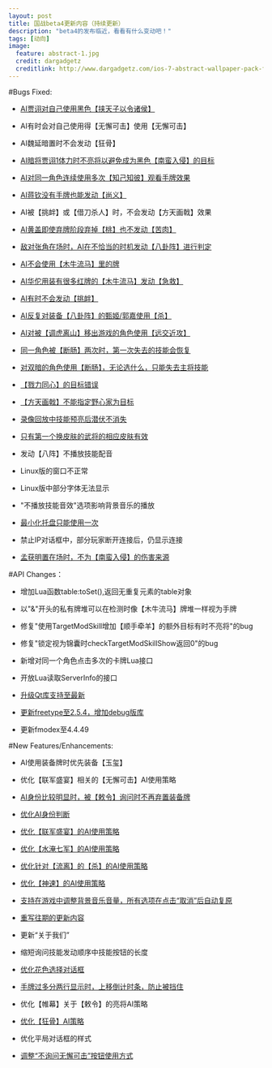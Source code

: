 ```yaml
---
layout: post
title: 国战beta4更新内容（持续更新）
description: "beta4的发布临近，看看有什么变动吧！"
tags: [动向]
image:
  feature: abstract-1.jpg
  credit: dargadgetz
  creditlink: http://www.dargadgetz.com/ios-7-abstract-wallpaper-pack-for-iphone-5-and-ipod-touch-retina/
---
```


#Bugs Fixed:

* [AI贾诩对自己使用黑色【挟天子以令诸侯】](http://tieba.baidu.com/p/3439569041)

* AI有时会对自己使用得【无懈可击】使用【无懈可击】
  
* AI魏延暗置时不会发动【狂骨】

* [AI暗将贾诩1体力时不亮将以避免成为黑色【南蛮入侵】的目标](http://tieba.baidu.com/p/3439569041)
  
* [AI对同一角色连续使用多次【知己知彼】观看手牌效果](http://tieba.baidu.com/p/3439569041)
  
* [AI蒋钦没有手牌也能发动【尚义】](http://tieba.baidu.com/p/3439569041)
  
* AI被【挑衅】或【借刀杀人】时，不会发动【方天画戟】效果
  
* [AI黄盖即使弃牌阶段弃掉【桃】也不发动【苦肉】](https://github.com/Mogara/QSanguosha-For-Hegemony/issues/258)
  
* [敌对张角在场时，AI在不恰当的时机发动【八卦阵】进行判定](https://github.com/Mogara/QSanguosha-For-Hegemony/issues/258)
  
* [AI不会使用【木牛流马】里的牌](https://github.com/Mogara/QSanguosha-For-Hegemony/issues/258)
  
* [AI华佗用装有很多红牌的【木牛流马】发动【急救】](https://github.com/Mogara/QSanguosha-For-Hegemony/issues/258)
  
* [AI有时不会发动【挑衅】](https://github.com/Mogara/QSanguosha-For-Hegemony/issues/258)
  
* [AI反复对装备【八卦阵】的甄姬/郭嘉使用【杀】](https://github.com/Mogara/QSanguosha-For-Hegemony/issues/258)
  
* [AI对被【调虎离山】移出游戏的角色使用【远交近攻】](https://github.com/Mogara/QSanguosha-For-Hegemony/issues/258)
  
* [同一角色被【断肠】两次时，第一次失去的技能会恢复](https://github.com/Mogara/QSanguosha-For-Hegemony/issues/279)
  
* [对双暗的角色使用【断肠】，无论选什么，只能失去主将技能](https://github.com/Mogara/QSanguosha-For-Hegemony/issues/270)
  
* [【戮力同心】的目标错误](https://github.com/Mogara/QSanguosha-For-Hegemony/issues/274)
  
* [【方天画戟】不能指定野心家为目标](https://github.com/Mogara/QSanguosha-For-Hegemony/issues/275)
  
* [录像回放中技能预亮后潜伏不消失](https://github.com/Mogara/QSanguosha-For-Hegemony/issues/272)
  
* [只有第一个换皮肤的武将的相应皮肤有效](http://tieba.baidu.com/p/3439569041)
  
* 发动【八阵】不播放技能配音
  
* Linux版的窗口不正常
  
* Linux版中部分字体无法显示
  
* "不播放技能音效"选项影响背景音乐的播放
  
* [最小化托盘只能使用一次](http://tieba.baidu.com/p/2357497936)
  
* 禁止IP对话框中，部分玩家断开连接后，仍显示连接
  
* [孟获明置在场时，不为【南蛮入侵】的伤害来源](http://tieba.baidu.com/p/3439569041)
  
#API Changes：

* 增加Lua函数table:toSet(),返回无重复元素的table对象
  
* 以"&"开头的私有牌堆可以在检测时像【木牛流马】牌堆一样视为手牌
  
* 修复"使用TargetModSkill增加【顺手牵羊】的额外目标有时不亮将"的bug
  
* 修复"锁定视为锦囊时checkTargetModSkillShow返回0"的bug
  
* 新增对同一个角色点击多次的卡牌Lua接口
  
* 开放Lua读取ServerInfo的接口
  
* [升级Qt库支持至最新](5.4.0)
  
* [更新freetype至2.5.4，增加debug版库](OSX及Linux使用静态库)
  
* 更新fmodex至4.4.49
  
#New Features/Enhancements:

* AI使用装备牌时优先装备【玉玺】
  
* 优化【联军盛宴】相关的【无懈可击】AI使用策略
  
* [AI身份比较明显时，被【敕令】询问时不再弃置装备牌](http://tieba.baidu.com/p/3439569041)
  
* [优化AI身份判断](https://github.com/Mogara/QSanguosha-For-Hegemony/issues/258)
  
* [优化【联军盛宴】的AI使用策略](https://github.com/Mogara/QSanguosha-For-Hegemony/issues/258)
  
* [优化【水淹七军】的AI使用策略](https://github.com/Mogara/QSanguosha-For-Hegemony/issues/258)
  
* [优化针对【流离】的【杀】的AI使用策略](https://github.com/Mogara/QSanguosha-For-Hegemony/issues/258)
  
* [优化【神速】的AI使用策略](https://github.com/Mogara/QSanguosha-For-Hegemony/issues/258)
  
* [支持在游戏中调整背景音乐音量，所有选项在点击“取消”后自动复原](https://github.com/Mogara/QSanguosha-For-Hegemony/issues/278)
  
* [重写往期的更新内容](http://tieba.baidu.com/p/3450767214)
  
* 更新“关于我们”
  
* 缩短询问技能发动顺序中技能按钮的长度
  
* [优化花色选择对话框](http://tieba.baidu.com/p/3399890782?pn=4)
  
* [手牌过多分两行显示时，上移倒计时条，防止被挡住](http://tieba.baidu.com/p/3439569041?pn=2)
  
* 优化【帷幕】关于【敕令】的亮将AI策略
  
* [优化【狂骨】AI策略](http://tieba.baidu.com/p/3439569041)
  
* 优化平局对话框的样式
  
* [调整“不询问无懈可击”按钮使用方式](http://tieba.baidu.com/p/3399890782?pid=60513158733#60513158733)